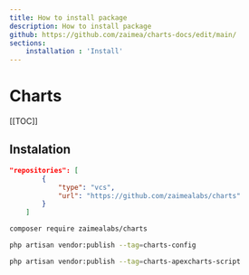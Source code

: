 ```yaml
---
title: How to install package
description: How to install package
github: https://github.com/zaimea/charts-docs/edit/main/
sections: 
    installation : 'Install'
---
```


# Charts

[[TOC]]

## Instalation

```json
"repositories": [
        {
            "type": "vcs",
            "url": "https://github.com/zaimealabs/charts"
        }
    ]
```

```bash
composer require zaimealabs/charts
```

```bash
php artisan vendor:publish --tag=charts-config
```

```bash
php artisan vendor:publish --tag=charts-apexcharts-script
```
